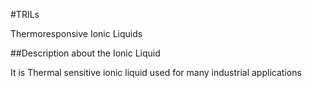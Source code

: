 #TRILs

Thermoresponsive Ionic Liquids

##Description about the Ionic Liquid

It is Thermal sensitive ionic liquid used for many industrial applications

